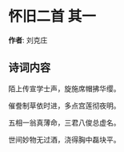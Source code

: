 # 怀旧二首  其一

**作者**: 刘克庄

## 诗词内容

陌上传宣学士声，旋施席帽拂华缨。

催誊制草依时进，多点宫莲彻夜明。

五相一翁真薄命，三君八俊总虚名。

世间妙物无过酒，浇得胸中磊块平。

